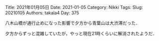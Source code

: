 ﻿Title: 2021年01月05日
Date: 2021-01-05
Category: Nikki
Tags: 
Slug: 20210105
Authors: takala4
Day: 375



八木山橋が通行止めになった影響で夕方から青葉山は大渋滞だった．



夕方からずっと混雑していたが，やっと現在21時くらいに解消されたようだ．
